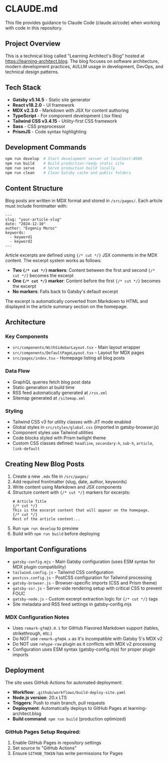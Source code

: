 # CLAUDE.md

This file provides guidance to Claude Code (claude.ai/code) when working with code in this repository.

## Project Overview

This is a technical blog called "Learning Architect's Blog" hosted at https://learning-architect.blog. The blog focuses on software architecture, modern development practices, AI/LLM usage in development, DevOps, and technical design patterns.

## Tech Stack

- **Gatsby v5.14.5** - Static site generator
- **React v18.2.0** - UI framework
- **MDX v2.3.0** - Markdown with JSX for content authoring
- **TypeScript** - For component development (.tsx files)
- **Tailwind CSS v3.4.15** - Utility-first CSS framework
- **Sass** - CSS preprocessor
- **PrismJS** - Code syntax highlighting

## Development Commands

```bash
npm run develop  # Start development server at localhost:8000
npm run build    # Build production-ready static site
npm run serve    # Serve production build locally
npm run clean    # Clean Gatsby cache and public folders
```

## Content Structure

Blog posts are written in MDX format and stored in `/src/pages/`. Each article must include frontmatter with:

```mdx
---
slug: "your-article-slug"
date: "2024-12-10"
author: "Evgeniy Moroz"
keywords:
  - keyword1
  - keyword2
---
```

Article excerpts are defined using `{/* cut */}` JSX comments in the MDX content. The excerpt system works as follows:

- **Two `{/* cut */}` markers**: Content between the first and second `{/* cut */}` becomes the excerpt
- **One `{/* cut */}` marker**: Content before the first `{/* cut */}` becomes the excerpt
- **No markers**: Falls back to Gatsby's default excerpt

The excerpt is automatically converted from Markdown to HTML and displayed in the article summary section on the homepage.

## Architecture

### Key Components
- `src/components/WithSidebarLayout.tsx` - Main layout wrapper
- `src/components/DefaultPageLayout.tsx` - Layout for MDX pages
- `src/pages/index.tsx` - Homepage listing all blog posts

### Data Flow
- GraphQL queries fetch blog post data
- Static generation at build time
- RSS feed automatically generated at `/rss.xml`
- Sitemap generated at `/sitemap.xml`

### Styling
- Tailwind CSS v3 for utility classes with JIT mode enabled
- Global styles in `src/styles/global.css` (imported in gatsby-browser.js)
- Component styles use Tailwind utilities
- Code blocks styled with Prism twilight theme
- Custom CSS classes defined: `headline`, `secondary-h`, `sub-h`, `article`, `link-default`

## Creating New Blog Posts

1. Create a new `.mdx` file in `/src/pages/`
2. Add required frontmatter (slug, date, author, keywords)
3. Write content using Markdown and JSX components
4. Structure content with `{/* cut */}` markers for excerpts:
   ```mdx
   # Article Title
   {/* cut */}
   This is the excerpt content that will appear on the homepage.
   {/* cut */}
   Rest of the article content...
   ```
5. Run `npm run develop` to preview
6. Build with `npm run build` before deploying

## Important Configurations

- `gatsby-config.mjs` - Main Gatsby configuration (uses ESM syntax for MDX plugin compatibility)
- `tailwind.config.js` - Tailwind CSS configuration
- `postcss.config.js` - PostCSS configuration for Tailwind processing
- `gatsby-browser.js` - Browser-specific imports (CSS and Prism theme)
- `gatsby-ssr.js` - Server-side rendering setup with critical CSS to prevent FOUC
- `gatsby-node.js` - Custom excerpt extraction logic for `{/* cut */}` tags
- Site metadata and RSS feed settings in gatsby-config.mjs

### MDX Configuration Notes
- Uses `remark-gfm@3.0.1` for GitHub Flavored Markdown support (tables, strikethrough, etc.)
- Do NOT use `remark-gfm@4.x` as it's incompatible with Gatsby 5's MDX v2
- Do NOT use `rehype-raw` plugin as it conflicts with MDX v2 processing
- Configuration uses ESM syntax (gatsby-config.mjs) for proper plugin imports

## Deployment

The site uses GitHub Actions for automated deployment:
- **Workflow**: `.github/workflows/build-deploy-site.yaml`
- **Node.js version**: 20.x LTS
- **Triggers**: Push to main branch, pull requests
- **Deployment**: Automatically deploys to GitHub Pages at learning-architect.blog
- **Build command**: `npm run build` (production optimized)

### GitHub Pages Setup Required:
1. Enable GitHub Pages in repository settings
2. Set source to "GitHub Actions"
3. Ensure `GITHUB_TOKEN` has write permissions for Pages
